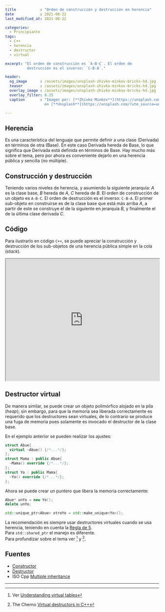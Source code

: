 ```yaml
---
title           : "Orden de construcción y destrucción en herencia"
date            : 2021-08-22
last_modified_at: 2021-08-22

categories:
  - Principiante
tags:
  - C++
  - herencia
  - destructor
  - virtual

excerpt: "El orden de construcción es `A-B-C`. El orden de
          destrucción es el inverso: `C-B-A`."

header:
  og_image      : /assets/images/unsplash-zhivko-minkov-bricks-hd.jpg
  teaser        : /assets/images/unsplash-zhivko-minkov-bricks-hd.jpg
  overlay_image : /assets/images/unsplash-zhivko-minkov-bricks-hd.jpg
  overlay_filter: 0.25
  caption       : "Imagen por: [**Zhivko Minkov**](https://unsplash.com/@lazywhiskey?utm_source=unsplash) 
                  en [**Unsplash**](https://unsplash.com/?utm_source=unsplash)"

---
```


## Herencia

Es una característica del lenguaje que permite definir a una clase (Derivada) en
términos de otra (Base). En este caso Derivada hereda de Base, lo que significa
que Derivada está definida en términos de Base. Hay mucho más sobre el tema, 
pero por ahora es conveniente dejarlo en una herencia pública y sencilla 
(no múltiple).


## Construcción y destrucción

Teniendo varios niveles de herencia, y asumiendo la siguiente jerarquía:
_A_ es la clase base, _B_ hereda de _A_, _C_ hereda de _B_. El orden de construcción de un
objeto es `A-B-C`. El orden de destrucción es el inverso: `C-B-A`. El primer
sub-objeto en construirse es de la clase base que está más arriba _A_, a
partir de este se construye el de la siguiente en jerarquía _B_, y finalmente
el de la última clase derivada _C_.


## Código

Para ilustrarlo en código `C++`, se puede apreciar la construcción y destrucción
de los sub-objetos de una herencia pública simple en la cola (_stack_).

<iframe width="100%" height="400px"
  src="https://godbolt.org/e?hideEditorToolbars=true#g:!((g:!((g:!((h:codeEditor,i:(filename:'1',fontScale:12,fontUsePx:'0',j:1,lang:c%2B%2B,selection:(endColumn:1,endLineNumber:1,positionColumn:1,positionLineNumber:1,selectionStartColumn:1,selectionStartLineNumber:1,startColumn:1,startLineNumber:1),source:'%23include+%3Cfmt/core.h%3E%0A%0Astruct+Abue+%7B%0A++Abue()++%7B+fmt::print(%22constructor+abue%5Cn%22)%3B+%7D%0A++~Abue()+%7B+fmt::print(%22destructor++abue%5Cn%22)%3B+%7D%0A%7D%3B%0A%0Astruct+Mama+:+public+Abue+%7B%0A++Mama()++%7B+fmt::print(%22++constructor+mama%5Cn%22)%3B+%7D%0A++~Mama()++%7B+fmt::print(%22++destructor++mama%5Cn%22)%3B+%7D%0A%7D%3B%0A%0Astruct+Yo+:+public+Mama+%7B%0A++Yo()++%7B+fmt::print(%22++++constructor+yo%5Cn%22)%3B+%7D%0A++~Yo()++%7B+fmt::print(%22++++destructor++yo%5Cn%22)%3B+%7D%0A%7D%3B%0A%0Aint+main()+%7B%0A++fmt::print(%22Hola+mundo%5Cn%22)%3B%0A++%7B%0A++++Yo+yo%3B%0A++%7D%0A++fmt::print(%22Adi%C3%B3s+mundo%5Cn%22)%3B%0A%0A++return+0%3B%0A%7D'),l:'5',n:'0',o:'C%2B%2B+source+%231',t:'0')),k:69.377990430622,l:'4',n:'0',o:'',s:0,t:'0'),(g:!((h:executor,i:(argsPanelShown:'1',compilationPanelShown:'0',compiler:gsnapshot,compilerOutShown:'0',execArgs:'',execStdin:'',fontScale:16,fontUsePx:'0',j:1,lang:c%2B%2B,libs:!((name:fmt,ver:trunk)),options:'-std%3Dc%2B%2B14',source:1,stdinPanelShown:'1',tree:'1',wrap:'1'),l:'5',n:'0',o:'Executor+x86-64+gcc+(trunk)+(C%2B%2B,Editor+%231)',t:'0')),k:30.622009569377994,l:'4',m:100,n:'0',o:'',s:0,t:'0')),l:'2',n:'0',o:'',t:'0')),version:4">
</iframe>


## Destructor virtual

De manera similar, se puede crear un objeto polimórfico alojado en la pila
(_heap_); sin embargo, para que la memoria sea liberada correctamente es
requerido que los destructores sean virtuales, de lo contrario se produce una
fuga de memoria pues solamente es invocado el destructor de la clase base.

En el ejemplo anterior se pueden realizar los ajustes:

```c++
struct Abue{
  virtual ~Abue() {/*...*/};
};
struct Mama : public Abue{
  ~Mama() override {/*...*/};
};
struct Yo : public Mama{
  ~Yo() override {/*...*/};
};
```

Ahora se puede crear un puntero que libera la memoria correctamente:

```c++
Abue* unYo = new Yo();
delete unYo;

std::unique_ptr<Abue> otroYo = std::make_unique<Yo>();
```

La recomendación es siempre usar destructores virtuales cuando se usa
herencia, teniendo en cuenta la [Regla de 5](https://es.cppreference.com/w/cpp/language/rule_of_three).  
Para `std::shared_ptr` el manejo es diferente.  
Para profundizar sobre el tema ver [^1] y [^2].


## Fuentes

- [Constructor](http://eel.is/c++draft/class.base.init)
- [Destructor](http://eel.is/c++draft/class.dtor)
- ISO Cpp [Multiple inheritance](https://isocpp.org/wiki/faq/multiple-inheritance#mi-vi-ctor-order)

---

[^1]: Ver [Understanding virtual tables](https://pabloariasal.github.io/2017/06/10/understanding-virtual-tables/)
[^2]: The Cherno [Virtual destructors in C++](https://youtu.be/jELbKhGkEi0) 
